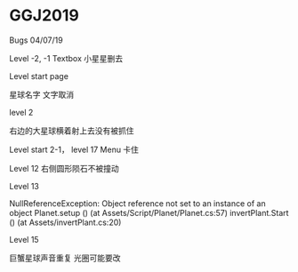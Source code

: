 # GGJ2019
Bugs 04/07/19

Level -2, -1 
Textbox
小星星删去

Level start page

星球名字
文字取消

level 2

右边的大星球横着射上去没有被抓住

Level start 2-1， level 17
Menu 卡住

Level 12
右侧圆形陨石不被撞动

Level 13


NullReferenceException: Object reference not set to an instance of an object
Planet.setup () (at Assets/Script/Planet/Planet.cs:57)
invertPlant.Start () (at Assets/invertPlant.cs:20)


Level 15

巨蟹星球声音重复
光圈可能要改
